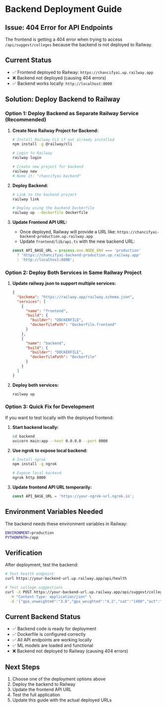 # Backend Deployment Guide

## Issue: 404 Error for API Endpoints

The frontend is getting a 404 error when trying to access `/api/suggest/colleges` because the backend is not deployed to Railway.

## Current Status
- ✅ Frontend deployed to Railway: `https://chancifyai.up.railway.app`
- ❌ Backend not deployed (causing 404 errors)
- ✅ Backend works locally: `http://localhost:8000`

## Solution: Deploy Backend to Railway

### Option 1: Deploy Backend as Separate Railway Service (Recommended)

1. **Create New Railway Project for Backend:**
   ```bash
   # Install Railway CLI if not already installed
   npm install -g @railway/cli
   
   # Login to Railway
   railway login
   
   # Create new project for backend
   railway new
   # Name it: "chancifyai-backend"
   ```

2. **Deploy Backend:**
   ```bash
   # Link to the backend project
   railway link
   
   # Deploy using the backend Dockerfile
   railway up --dockerfile Dockerfile
   ```

3. **Update Frontend API URL:**
   - Once deployed, Railway will provide a URL like: `https://chancifyai-backend-production.up.railway.app`
   - Update `frontend/lib/api.ts` with the new backend URL:
   ```typescript
   const API_BASE_URL = process.env.NODE_ENV === 'production' 
     ? 'https://chancifyai-backend-production.up.railway.app'
     : 'http://localhost:8000';
   ```

### Option 2: Deploy Both Services in Same Railway Project

1. **Update railway.json to support multiple services:**
   ```json
   {
     "$schema": "https://railway.app/railway.schema.json",
     "services": [
       {
         "name": "frontend",
         "build": {
           "builder": "DOCKERFILE",
           "dockerfilePath": "Dockerfile.frontend"
         }
       },
       {
         "name": "backend", 
         "build": {
           "builder": "DOCKERFILE",
           "dockerfilePath": "Dockerfile"
         }
       }
     ]
   }
   ```

2. **Deploy both services:**
   ```bash
   railway up
   ```

### Option 3: Quick Fix for Development

If you want to test locally with the deployed frontend:

1. **Start backend locally:**
   ```bash
   cd backend
   uvicorn main:app --host 0.0.0.0 --port 8000
   ```

2. **Use ngrok to expose local backend:**
   ```bash
   # Install ngrok
   npm install -g ngrok
   
   # Expose local backend
   ngrok http 8000
   ```

3. **Update frontend API URL temporarily:**
   ```typescript
   const API_BASE_URL = 'https://your-ngrok-url.ngrok.io';
   ```

## Environment Variables Needed

The backend needs these environment variables in Railway:

```bash
ENVIRONMENT=production
PYTHONPATH=/app
```

## Verification

After deployment, test the backend:

```bash
# Test health endpoint
curl https://your-backend-url.up.railway.app/api/health

# Test college suggestions
curl -X POST https://your-backend-url.up.railway.app/api/suggest/colleges \
  -H "Content-Type: application/json" \
  -d '{"gpa_unweighted":"3.8","gpa_weighted":"4.2","sat":"1400","act":"32","rigor":"7","ap_count":"3","honors_count":"2","class_rank_percentile":"85","class_size":"300","extracurricular_depth":"7","leadership_positions":"6","awards_publications":"5","passion_projects":"6","business_ventures":"4","volunteer_work":"7","research_experience":"5","portfolio_audition":"4","essay_quality":"7","recommendations":"8","interview":"6","demonstrated_interest":"7","legacy_status":"3","hs_reputation":"7","geographic_diversity":"5","plan_timing":"6","geography_residency":"5","firstgen_diversity":"5","ability_to_pay":"6","policy_knob":"5","conduct_record":"9","major":"Computer Science","college":""}'
```

## Current Backend Status

- ✅ Backend code is ready for deployment
- ✅ Dockerfile is configured correctly
- ✅ All API endpoints are working locally
- ✅ ML models are loaded and functional
- ❌ Backend not deployed to Railway (causing 404 errors)

## Next Steps

1. Choose one of the deployment options above
2. Deploy the backend to Railway
3. Update the frontend API URL
4. Test the full application
5. Update this guide with the actual deployed URLs
